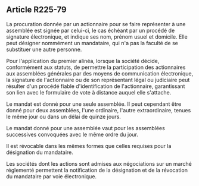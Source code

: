Article R225-79
----
La procuration donnée par un actionnaire pour se faire représenter à une
assemblée est signée par celui-ci, le cas échéant par un procédé de signature
électronique, et indique ses nom, prénom usuel et domicile. Elle peut désigner
nommément un mandataire, qui n'a pas la faculté de se substituer une autre
personne.

Pour l'application du premier alinéa, lorsque la société décide, conformément
aux statuts, de permettre la participation des actionnaires aux assemblées
générales par des moyens de communication électronique, la signature de
l'actionnaire ou de son représentant légal ou judiciaire peut résulter d'un
procédé fiable d'identification de l'actionnaire, garantissant son lien avec le
formulaire de vote à distance auquel elle s'attache.

Le mandat est donné pour une seule assemblée. Il peut cependant être donné pour
deux assemblées, l'une ordinaire, l'autre extraordinaire, tenues le même jour ou
dans un délai de quinze jours.

Le mandat donné pour une assemblée vaut pour les assemblées successives
convoquées avec le même ordre du jour.

Il est révocable dans les mêmes formes que celles requises pour la désignation
du mandataire.

Les sociétés dont les actions sont admises aux négociations sur un marché
réglementé permettent la notification de la désignation et de la révocation du
mandataire par voie électronique.

